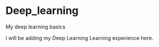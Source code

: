 # Deep_learning
My deep learning basics

I will be adding my Deep Learning Learning experience here. 
